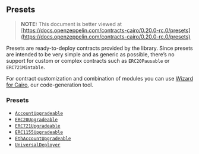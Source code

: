 ## Presets

> **NOTE:** This document is better viewed at [https://docs.openzeppelin.com/contracts-cairo/0.20.0-rc.0/presets](https://docs.openzeppelin.com/contracts-cairo/0.20.0-rc.0/presets)

Presets are ready-to-deploy contracts provided by the library. Since presets are intended to be very simple and as
generic as possible, there’s no support for custom or complex contracts such as `ERC20Pausable` or `ERC721Mintable`.

For contract customization and combination of modules you can use
[Wizard for Cairo](https://wizard.openzeppelin.com/cairo), our code-generation tool.

### Presets

- [`AccountUpgradeable`](https://docs.openzeppelin.com/contracts-cairo/0.20.0-rc.0/api/account#AccountUpgradeable)
- [`ERC20Upgradeable`](https://docs.openzeppelin.com/contracts-cairo/0.20.0-rc.0/api/erc20#ERC20Upgradeable)
- [`ERC721Upgradeable`](https://docs.openzeppelin.com/contracts-cairo/0.20.0-rc.0/api/erc721#ERC721Upgradeable)
- [`ERC1155Upgradeable`](https://docs.openzeppelin.com/contracts-cairo/0.20.0-rc.0/api/erc1155#ERC1155Upgradeable)
- [`EthAccountUpgradeable`](https://docs.openzeppelin.com/contracts-cairo/0.20.0-rc.0/api/account#EthAccountUpgradeable)
- [`UniversalDeployer`](https://docs.openzeppelin.com/contracts-cairo/0.20.0-rc.0/api/udc#UniversalDeployer)
